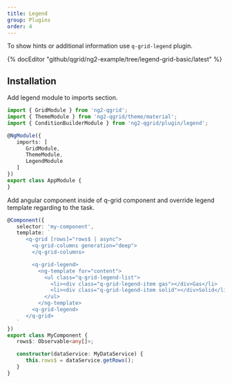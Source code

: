 ```yaml
---
title: Legend
group: Plugins
order: 4
---
```


To show hints or additional information use `q-grid-legend` plugin.

{% docEditor "github/qgrid/ng2-example/tree/legend-grid-basic/latest" %}

## Installation

Add legend module to imports section.

```typescript
import { GridModule } from 'ng2-qgrid';
import { ThemeModule } from 'ng2-qgrid/theme/material';
import { ConditionBuilderModule } from 'ng2-qgrid/plugin/legend';

@NgModule({
   imports: [
      GridModule,
      ThemeModule,
      LegendModule
   ]
})
export class AppModule {
}
```

Add angular component inside of q-grid component and override legend template regarding to the task.

```typescript
@Component({
   selector: 'my-component',
   template: `
      <q-grid [rows]="rows$ | async">
        <q-grid-columns generation="deep">
        </q-grid-columns>

        <q-grid-legend>
          <ng-template for="content">
            <ul class="q-grid-legend-list">
              <li><div class="q-grid-legend-item gas"></div>Gas</li>
              <li><div class="q-grid-legend-item solid"></div>Solid</li>
            </ul>
          </ng-template>
        <q-grid-legend>
      </q-grid>
   `
})
export class MyComponent {
   rows$: Observable<any[]>;

   constructor(dataService: MyDataService) {
      this.rows$ = dataService.getRows();
   }
}
```